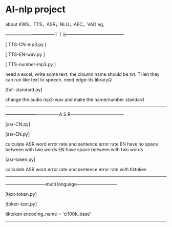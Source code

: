 # AI-nlp project
about KWS，TTS，ASR，NLU，AEC，VAD eg,

———————————T T S—————————————

[ TTS-CN-mp3.py ] 

[ TTS-EN-wav.py ]

[ TTS-number-mp3.py ]

need a excel, write some text. the cloumn name should be txt. THen they can run like text to speech.
need edge-tts libraryQ

[full-standard.py]

change the audio mp3-wav and make the name/number standard 

------------------------------

————————————A S R————————————

[asr-CN.py]

[asr-EN.py]

calculate ASR word error rate and sentence error rate 
EN have no space between with two words
EN have space between with two words

[asr-token.py]

calculate ASR word error rate and sentence error rate  with tiktoken

--------------------------------

—————————multi language—————————

[text-token.py]

[token-text.py]

tiktoken  encoding_name = 'cl100k_base'  

--------------------------------




